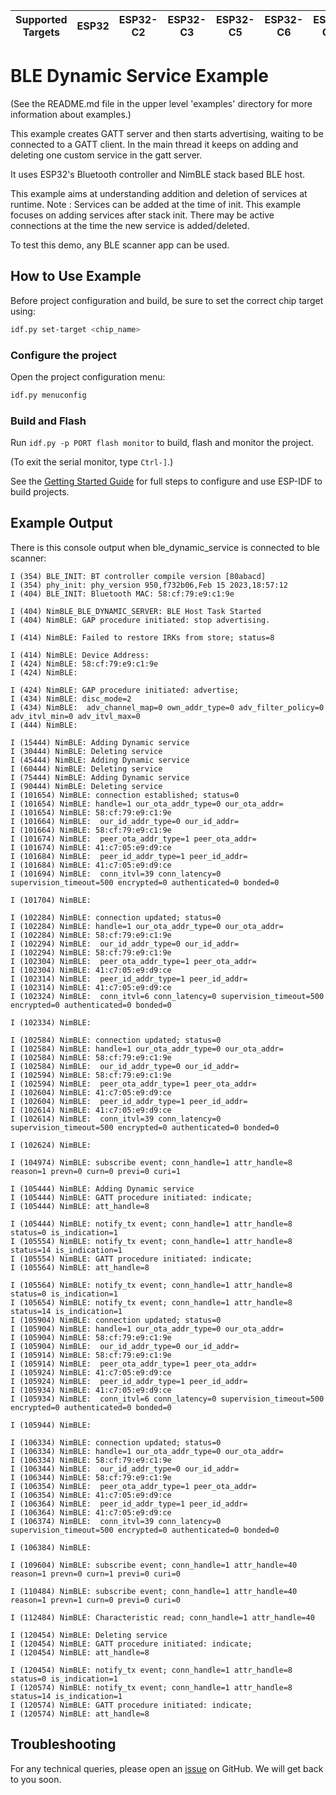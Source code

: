 | Supported Targets | ESP32 | ESP32-C2 | ESP32-C3 | ESP32-C5 | ESP32-C6 | ESP32-C61 | ESP32-H2 | ESP32-S3 |
| ----------------- | ----- | -------- | -------- | -------- | -------- | --------- | -------- | -------- |

# BLE Dynamic Service Example

(See the README.md file in the upper level 'examples' directory for more information about examples.)

This example creates GATT server and then starts advertising, waiting to be connected to a GATT client.
In the main thread it keeps on adding and deleting one custom service in the gatt server.

It uses ESP32's Bluetooth controller and NimBLE stack based BLE host.

This example aims at understanding addition and deletion of services at runtime.
Note : Services can be added at the time of init. This example focuses on adding services after stack init. There may be active connections at the time the new service is added/deleted.

To test this demo, any BLE scanner app can be used.

## How to Use Example

Before project configuration and build, be sure to set the correct chip target using:

```bash
idf.py set-target <chip_name>
```

### Configure the project

Open the project configuration menu:

```bash
idf.py menuconfig
```
### Build and Flash

Run `idf.py -p PORT flash monitor` to build, flash and monitor the project.

(To exit the serial monitor, type ``Ctrl-]``.)

See the [Getting Started Guide](https://idf.espressif.com/) for full steps to configure and use ESP-IDF to build projects.

## Example Output

There is this console output when ble_dynamic_service is connected to ble scanner:

```
I (354) BLE_INIT: BT controller compile version [80abacd]
I (354) phy_init: phy_version 950,f732b06,Feb 15 2023,18:57:12
I (404) BLE_INIT: Bluetooth MAC: 58:cf:79:e9:c1:9e

I (404) NimBLE_BLE_DYNAMIC_SERVER: BLE Host Task Started
I (404) NimBLE: GAP procedure initiated: stop advertising.

I (414) NimBLE: Failed to restore IRKs from store; status=8

I (414) NimBLE: Device Address:
I (424) NimBLE: 58:cf:79:e9:c1:9e
I (424) NimBLE:

I (424) NimBLE: GAP procedure initiated: advertise;
I (434) NimBLE: disc_mode=2
I (434) NimBLE:  adv_channel_map=0 own_addr_type=0 adv_filter_policy=0 adv_itvl_min=0 adv_itvl_max=0
I (444) NimBLE:

I (15444) NimBLE: Adding Dynamic service
I (30444) NimBLE: Deleting service
I (45444) NimBLE: Adding Dynamic service
I (60444) NimBLE: Deleting service
I (75444) NimBLE: Adding Dynamic service
I (90444) NimBLE: Deleting service
I (101654) NimBLE: connection established; status=0
I (101654) NimBLE: handle=1 our_ota_addr_type=0 our_ota_addr=
I (101654) NimBLE: 58:cf:79:e9:c1:9e
I (101664) NimBLE:  our_id_addr_type=0 our_id_addr=
I (101664) NimBLE: 58:cf:79:e9:c1:9e
I (101674) NimBLE:  peer_ota_addr_type=1 peer_ota_addr=
I (101674) NimBLE: 41:c7:05:e9:d9:ce
I (101684) NimBLE:  peer_id_addr_type=1 peer_id_addr=
I (101684) NimBLE: 41:c7:05:e9:d9:ce
I (101694) NimBLE:  conn_itvl=39 conn_latency=0 supervision_timeout=500 encrypted=0 authenticated=0 bonded=0

I (101704) NimBLE:

I (102284) NimBLE: connection updated; status=0
I (102284) NimBLE: handle=1 our_ota_addr_type=0 our_ota_addr=
I (102284) NimBLE: 58:cf:79:e9:c1:9e
I (102294) NimBLE:  our_id_addr_type=0 our_id_addr=
I (102294) NimBLE: 58:cf:79:e9:c1:9e
I (102304) NimBLE:  peer_ota_addr_type=1 peer_ota_addr=
I (102304) NimBLE: 41:c7:05:e9:d9:ce
I (102314) NimBLE:  peer_id_addr_type=1 peer_id_addr=
I (102314) NimBLE: 41:c7:05:e9:d9:ce
I (102324) NimBLE:  conn_itvl=6 conn_latency=0 supervision_timeout=500 encrypted=0 authenticated=0 bonded=0

I (102334) NimBLE:

I (102584) NimBLE: connection updated; status=0
I (102584) NimBLE: handle=1 our_ota_addr_type=0 our_ota_addr=
I (102584) NimBLE: 58:cf:79:e9:c1:9e
I (102584) NimBLE:  our_id_addr_type=0 our_id_addr=
I (102594) NimBLE: 58:cf:79:e9:c1:9e
I (102594) NimBLE:  peer_ota_addr_type=1 peer_ota_addr=
I (102604) NimBLE: 41:c7:05:e9:d9:ce
I (102604) NimBLE:  peer_id_addr_type=1 peer_id_addr=
I (102614) NimBLE: 41:c7:05:e9:d9:ce
I (102614) NimBLE:  conn_itvl=39 conn_latency=0 supervision_timeout=500 encrypted=0 authenticated=0 bonded=0

I (102624) NimBLE:

I (104974) NimBLE: subscribe event; conn_handle=1 attr_handle=8 reason=1 prevn=0 curn=0 previ=0 curi=1

I (105444) NimBLE: Adding Dynamic service
I (105444) NimBLE: GATT procedure initiated: indicate;
I (105444) NimBLE: att_handle=8

I (105444) NimBLE: notify_tx event; conn_handle=1 attr_handle=8 status=0 is_indication=1
I (105554) NimBLE: notify_tx event; conn_handle=1 attr_handle=8 status=14 is_indication=1
I (105554) NimBLE: GATT procedure initiated: indicate;
I (105564) NimBLE: att_handle=8

I (105564) NimBLE: notify_tx event; conn_handle=1 attr_handle=8 status=0 is_indication=1
I (105654) NimBLE: notify_tx event; conn_handle=1 attr_handle=8 status=14 is_indication=1
I (105904) NimBLE: connection updated; status=0
I (105904) NimBLE: handle=1 our_ota_addr_type=0 our_ota_addr=
I (105904) NimBLE: 58:cf:79:e9:c1:9e
I (105904) NimBLE:  our_id_addr_type=0 our_id_addr=
I (105914) NimBLE: 58:cf:79:e9:c1:9e
I (105914) NimBLE:  peer_ota_addr_type=1 peer_ota_addr=
I (105924) NimBLE: 41:c7:05:e9:d9:ce
I (105924) NimBLE:  peer_id_addr_type=1 peer_id_addr=
I (105934) NimBLE: 41:c7:05:e9:d9:ce
I (105934) NimBLE:  conn_itvl=6 conn_latency=0 supervision_timeout=500 encrypted=0 authenticated=0 bonded=0

I (105944) NimBLE:

I (106334) NimBLE: connection updated; status=0
I (106334) NimBLE: handle=1 our_ota_addr_type=0 our_ota_addr=
I (106334) NimBLE: 58:cf:79:e9:c1:9e
I (106344) NimBLE:  our_id_addr_type=0 our_id_addr=
I (106344) NimBLE: 58:cf:79:e9:c1:9e
I (106354) NimBLE:  peer_ota_addr_type=1 peer_ota_addr=
I (106354) NimBLE: 41:c7:05:e9:d9:ce
I (106364) NimBLE:  peer_id_addr_type=1 peer_id_addr=
I (106364) NimBLE: 41:c7:05:e9:d9:ce
I (106374) NimBLE:  conn_itvl=39 conn_latency=0 supervision_timeout=500 encrypted=0 authenticated=0 bonded=0

I (106384) NimBLE:

I (109604) NimBLE: subscribe event; conn_handle=1 attr_handle=40 reason=1 prevn=0 curn=1 previ=0 curi=0

I (110484) NimBLE: subscribe event; conn_handle=1 attr_handle=40 reason=1 prevn=1 curn=0 previ=0 curi=0

I (112484) NimBLE: Characteristic read; conn_handle=1 attr_handle=40

I (120454) NimBLE: Deleting service
I (120454) NimBLE: GATT procedure initiated: indicate;
I (120454) NimBLE: att_handle=8

I (120454) NimBLE: notify_tx event; conn_handle=1 attr_handle=8 status=0 is_indication=1
I (120574) NimBLE: notify_tx event; conn_handle=1 attr_handle=8 status=14 is_indication=1
I (120574) NimBLE: GATT procedure initiated: indicate;
I (120574) NimBLE: att_handle=8

```

## Troubleshooting

For any technical queries, please open an [issue](https://github.com/espressif/esp-idf/issues) on GitHub. We will get back to you soon.
